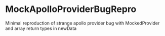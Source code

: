 # MockApolloProviderBugRepro
Minimal reproduction of strange apollo provider bug with MockedProvider and array return types in newData
